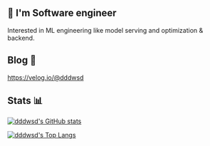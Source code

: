 ## 👋 I'm Software engineer
Interested in ML engineering like model serving and optimization & backend.

## Blog 📃
https://velog.io/@dddwsd

## Stats 📊 
[![dddwsd's GitHub stats](https://github-readme-stats.vercel.app/api?username=dddwsd)](https://github.com/anuraghazra/github-readme-stats)

[![dddwsd's Top Langs](https://github-readme-stats.vercel.app/api/top-langs/?username=dddwsd&layout=compact)](https://github.com/anuraghazra/github-readme-stats)


<!--
**dddwsd/dddwsd** is a ✨ _special_ ✨ repository because its `README.md` (this file) appears on your GitHub profile.

Here are some ideas to get you started:

- 🔭 I’m currently working on ...
- 🌱 I’m currently learning ...
- 👯 I’m looking to collaborate on ...
- 🤔 I’m looking for help with ...
- 💬 Ask me about ...
- 📫 How to reach me: ...
- 😄 Pronouns: ...
-  Fun fact: ...
-->
